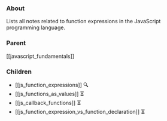 ### About
Lists all notes related to function expressions in the JavaScript programming language.

### Parent
[[javascript_fundamentals]]

### Children
- [[js_function_expressions]] 🔍
- [[js_functions_as_values]] ⏳
- [[js_callback_functions]] ⏳
- [[js_function_expression_vs_function_declaration]] ⏳